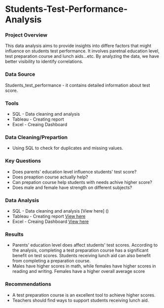 # Students-Test-Performance-Analysis

### Project Overview
This data analysis aims to provide insights into differe factors that might influence on students test performance. It involves paretnal education level, test preparation course and lunch aids...etc. By analyzing the data, we have better visibility to identify correlations.
### Data Source
Students_test_performance - it contains detailed information about test score. 

### Tools
- SQL - Data cleaning and analysis 
- Tableau - Creating report 
- Excel - Creaing Dashboard 

### Data Cleaning/Prepartion 
- Using SQL to check for duplicates and missing values.


### Key Questions
- Does parents' education level influence students' test score?
- Does preaption course actually help?
- Can prepation course help students with needs achive higher score?
- Does male and female have strength on different subjects?

### Data Analysis
- SQL - Data cleaning and analysis [View here] ()
- Tableau - Creating report [View here](https://public.tableau.com/app/profile/chun.lin.kuo/viz/Testscoreproject/Dashboard1#2)
- Excel - Creaing Dashboard [View here](https://docs.google.com/spreadsheets/d/19Uoga6vp0wxGkUOpp_vYR0i1vC0h37KS/edit?usp=drive_link&ouid=118097339661387448966&rtpof=true&sd=true)

### Results
- Parents' education level does affect students' test scores. According to the analysis, completing a test preparation course has a significant benefit on test scores. Students receiving lunch aid can also benefit from completing a preparation course.
- Males have higher scores in math, while females have higher scores in reading and writing. Females have a higher overall average score
### Recommendations
- A test preparation course is an excellent tool to achieve higher scores.
- Teachers should find ways to support students receiving lunch aid. 
